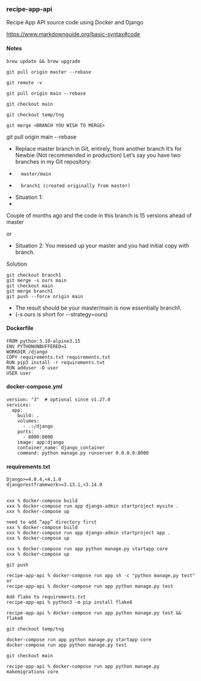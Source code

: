 ### recipe-app-api
Recipe App API source code using Docker and Django

<https://www.markdownguide.org/basic-syntax#code>

#### Notes
```
brew update && brew upgrade

git pull origin master --rebase

git remote -v

git pull origin main --rebase

git checkout main

git checkout temp/tng

git merge <BRANCH YOU WISH TO MERGE>
```
git pull origin main --rebase

* Replace master branch in Git, entirely, from another branch
It’s for Newbie (Not recommended in production)
Let’s say you have two branches in my Git repository:
* 		master/main
* 		branch1 (created originally from master)
* Situation 1:
* 
 Couple of months ago and the code in this branch is 15 versions ahead of master
 
 or

* Situation 2:
 You messed up your master and you had initial copy with branch.
 
 Solution
 ```
git checkout branch1
git merge -s ours main
git checkout main
git merge branch1
git push --force origin main
```
* The result should be your master/main is now essentially branch1.
* (-s ours is short for --strategy=ours)

#### Dockerfile
```
FROM python:3.10-alpine3.15
ENV PYTHONUNBUFFERED=1
WORKDIR /django
COPY requirements.txt requirements.txt
RUN pip3 install -r requirements.txt
RUN adduser -D user
USER user
```
#### docker-compose.yml
```
version: "3"  # optional since v1.27.0
services:
  app:
    build: .
    volumes:
      - .:/django
    ports:
      - 8000:8000
    image: app:django
    container_name: django_container
    command: python manage.py runserver 0.0.0.0:8000
 ```  
#### requirements.txt
```
Django>=4.0.4,<4.1.0
djangorestframework>=3.13.1,<3.14.0


xxx % docker-compose build
xxx % docker-compose run app django-admin startproject mysite . 
xxx % docker-compose up

need to add “app” directory first
xxx % docker-compose build
xxx % docker-compose run app django-admin startproject app . 
xxx % docker-compose up

xxx % docker-compose run app python manage.py startapp core 
xxx % docker-compose up

git push

recipe-app-api % docker-compose run app sh -c "python manage.py test" 
or
recipe-app-api % docker-compose run app python manage.py test 

Add flake to requirements.txt
recipe-app-api % python3 -m pip install flake8

recipe-app-api % docker-compose run app python manage.py test && flake8

git checkout temp/tng  

docker-compose run app python manage.py startapp core 
docker-compose run app python manage.py test

git checkout main

recipe-app-api % docker-compose run app python manage.py makemigrations core
```